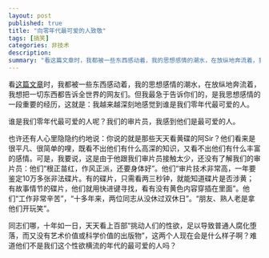 ```yaml
---
layout: post
published: true
title: "向零年代最可爱的人致敬"
tags: [搞笑]
categories: 非技术    
description: 
summary: "看这篇文章时，我都被一些东西感动着，我的思想感情的潮水，在放纵地奔流着，我想把一切东西都告诉全世界的网友们。但我最急于告诉你们的，是我思想感情的一段重要的经历，这就是：我越来越深刻地感觉到谁是我们零年代最可爱的人。 谁是我们零年代最可爱的人"
---
```

看[这篇文章][Link 1]时，我都被一些东西感动着，我的思想感情的潮水，在放纵地奔流着，我想把一切东西都告诉全世界的网友们。但我最急于告诉你们的，是我思想感情的一段重要的经历，这就是：我越来越深刻地感觉到谁是我们零年代最可爱的人。  
  
谁是我们零年代最可爱的人呢？我们的审片员，我感到他们是最可爱的人。  
  
也许还有人心里隐隐约约地说：你说的就是那些天天看黄碟的阿Sir？他们看来是很平凡、很简单的哩，既看不出他们有什么高深的知识，又看不出他们有什么丰富的感情。可是，我要说，这是由于他跟我们审片员接触太少，还没有了解我们的审片员：他们“根正苗红，作风正派，还要身体好”。他们“审片技术非常高，一年要鉴定10万多张非法碟片。有的碟片，只需看两三秒钟，就能知道碟片是否涉黄；有故事情节的碟片，他们就用快进键寻找，看有没有黄色内容穿插在里面”。他们“工作非常辛苦”，“十多年来，两位同志从没休过双休日”。“朋友、熟人老是拿他们开玩笑”。  
  
同志们哪，十年如一日，天天看上百部“挑动人们的性欲，足以导致普通人腐化堕落，而又没有艺术价值或科学价值的出版物”，这两个人现在会是什么样子啊？难道他们不是我们这个性欲横流的年代的最可爱的人吗？


[Link 1]: http://news.sina.com.cn/s/2007-01-12/055010980134s.shtml